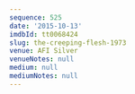 ```yaml
---
sequence: 525
date: '2015-10-13'
imdbId: tt0068424
slug: the-creeping-flesh-1973
venue: AFI Silver
venueNotes: null
medium: null
mediumNotes: null
---
```


